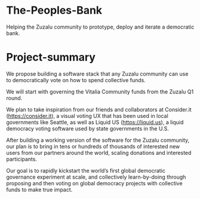 # The-Peoples-Bank
Helping the Zuzalu community to prototype, deploy and iterate a democratic bank.

# Project-summary
We propose building a software stack that any Zuzalu community can use to democratically vote on how to spend collective funds. 

We will start with governing the Vitalia Community funds from the Zuzalu Q1 round.

We plan to take inspiration from our friends and collaborators at Consider.it (https://consider.it), a visual voting UX that has been used in local governments like Seattle, as well as Liquid US (https://liquid.us), a liquid democracy voting software used by state governments in the U.S.

After building a working version of the software for the Zuzalu community, our plan is to bring in tens or hundreds of thousands of interested new users from our partners around the world, scaling donations and interested participants. 

Our goal is to rapidly kickstart the world’s first global democratic governance experiment at scale, and collectively learn-by-doing through proposing and then voting on global democracy projects with collective funds to make true impact.
